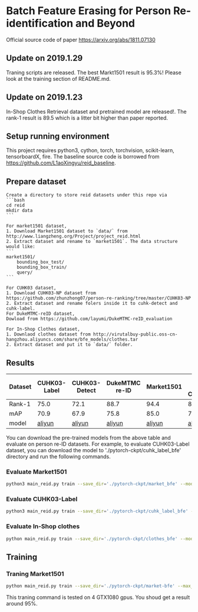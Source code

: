 # Batch Feature Erasing for Person Re-identification and Beyond
Official source code of paper https://arxiv.org/abs/1811.07130

## Update on 2019.1.29
Traning scripts are released. The best Markt1501 result is 95.3%! Please look at the training section of README.md.

## Update on 2019.1.23
In-Shop Clothes Retrieval dataset and pretrained model are released!. The rank-1 result is 89.5 which is a litter bit higher than paper reported.

## Setup running environment
This project requires python3, cython, torch, torchvision, scikit-learn, tensorboardX, fire.
The baseline source code is borrowed from https://github.com/L1aoXingyu/reid_baseline.

## Prepare dataset
    
    Create a directory to store reid datasets under this repo via
    ```bash
    cd reid
    mkdir data
    ```
    
    For market1501 dataset, 
    1. Download Market1501 dataset to `data/` from http://www.liangzheng.org/Project/project_reid.html
    2. Extract dataset and rename to `market1501`. The data structure would like:
    ```
    market1501/
        bounding_box_test/
        bounding_box_train/
        query/
    ```

    For CUHK03 dataset,
    1. Download CUHK03-NP dataset from https://github.com/zhunzhong07/person-re-ranking/tree/master/CUHK03-NP 
    2. Extract dataset and rename folers inside it to cuhk-detect and cuhk-label.
    For DukeMTMC-reID dataset,
    Dowload from https://github.com/layumi/DukeMTMC-reID_evaluation

    For In-Shop Clothes dataset,
    1. Downlaod clothes dataset from http://virutalbuy-public.oss-cn-hangzhou.aliyuncs.com/share/bfe_models/clothes.tar
    2. Extract dataset and put it to `data/` folder.

## Results

Dataset | CUHK03-Label | CUHK03-Detect | DukeMTMC re-ID  | Market1501 | In-Shop Clothes|
--------|--------------|---------------|-----------------|------------|----------------|
Rank-1  | 75.0         | 72.1          | 88.7            | 94.4       |89.5            |
mAP     | 70.9         | 67.9          | 75.8            | 85.0       |72.3            |
model   |[aliyun](http://virutalbuy-public.oss-cn-hangzhou.aliyuncs.com/share/bfe_models/cuhk_label_750.pth.tar) | [aliyun](http://virutalbuy-public.oss-cn-hangzhou.aliyuncs.com/share/bfe_models/cuhk_detect_720.pth.tar) | [aliyun](http://virutalbuy-public.oss-cn-hangzhou.aliyuncs.com/share/bfe_models/duke_887.pth.tar) | [aliyun](http://virutalbuy-public.oss-cn-hangzhou.aliyuncs.com/share/bfe_models/market_944.pth.tar)|[aliyun](http://virutalbuy-public.oss-cn-hangzhou.aliyuncs.com/share/bfe_models/clothes_895.pth.tar)

You can download the pre-trained models from the above table and evaluate on person re-ID datasets.
For example, to evaluate CUHK03-Label dataset, you can download the model to './pytorch-ckpt/cuhk_label_bfe' directory and run the following commands.

### Evaluate Market1501
```bash
python3 main_reid.py train --save_dir='./pytorch-ckpt/market_bfe' --model_name=bfe --train_batch=32 --test_batch=32 --dataset=market1501 --pretrained_model='./pytorch-ckpt/market_bfe/944.pth.tar' --evaluate
```
### Evaluate CUHK03-Label
```bash
python3 main_reid.py train --save_dir='./pytorch-ckpt/cuhk_label_bfe' --model_name=bfe --train_batch=32 --test_batch=32 --dataset=cuhk-label  --pretrained_model='./pytorch-ckpt/cuhk_label_bfe/750.pth.tar' --evaluate
```
### Evaluate In-Shop clothes
```bash
python main_reid.py train --save_dir='./pytorch-ckpt/clothes_bfe' --model_name=bfe --pretrained_model='./pytorch-ckpt/clothes_bfe/clothes_895.pth.tar' --test_batch=32 --dataset=clothes --evaluate
```

## Training

### Traning Market1501
```bash
python main_reid.py train --save_dir='./pytorch-ckpt/market-bfe' --max_epoch=400 --eval_step=30 --dataset=market1501 --test_batch=128 --train_batch=128 --optim=adam --adjust_lr
```
This traning command is tested on 4 GTX1080 gpus. You shoud get a result around 95%.
